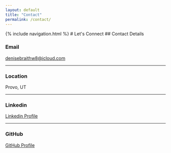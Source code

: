 ```yaml
---
layout: default
title: "Contact"
permalink: /contact/
---
```

<link rel="stylesheet" href="{{ '/assets/css/custom.css' | relative_url }}">
{% include navigation.html %}
# Let's Connect
## Contact Details

### Email
denisebraithw8@icloud.com

---

### Location
Provo, UT

---

### Linkedin
[Linkedin Profile](https://www.linkedin.com/in/denise-braithwaite/)

---

### GitHub
[GitHub Profile](https://github.com/denise-b076)